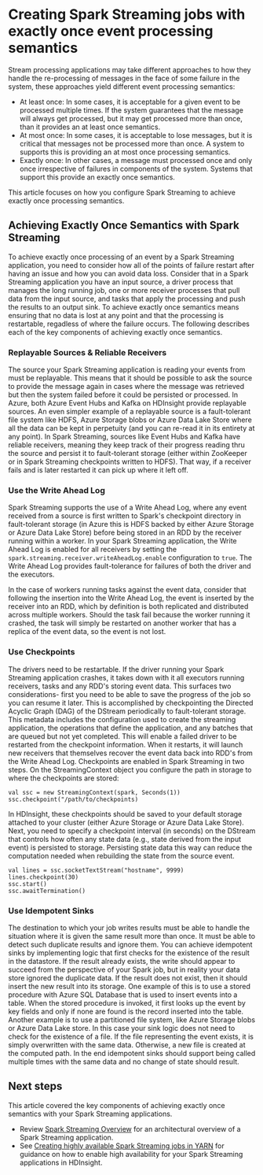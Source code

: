 

# Creating Spark Streaming jobs with exactly once event processing semantics
Stream processing applications may take different approaches to how they handle the re-processing of messages in the face of some failure in the system, these approaches yield different event processing semantics:
* At least once: In some cases, it is acceptable for a given event to be processed multiple times. If the system guarantees that the message will always get processed, but it may get processed more than once, than it provides an at least once semantics. 
* At most once: In some cases, it is acceptable to lose messages, but it is critical that messages not be processed more than once. A system to supports this is providing an at most once processing semantics.
* Exactly once: In other cases, a message must processed once and only once irrespective of failures in components of the system. Systems that support this provide an exactly once semantics. 

This article focuses on how you configure Spark Streaming to achieve exactly once processing semantics. 

## Achieving Exactly Once Semantics with Spark Streaming
To achieve exactly once processing of an event by a Spark Streaming application, you need to consider how all of the points of failure restart after having an issue and how you can avoid data loss. Consider that in a Spark Streaming application you have an input source, a driver process that manages the long running job, one or more receiver processes that pull data from the input source, and tasks that apply the processing and push the results to an output sink. To achieve exactly once semantics means ensuring that no data is lost at any point and that the processing is restartable, regadless of where the failure occurs. The following describes each of the key components of achieving exactly once semantics.

### Replayable Sources & Reliable Receivers
The source your Spark Streaming application is reading your events from must be replayable. This means that it should be possible to ask the source to provide the message again in cases where the message was retrieved but then the system failed before it could be persisted or processed. In Azure,  both Azure Event Hubs and Kafka on HDInsight provide replayable sources. An even simpler example of a replayable source is a fault-tolerant file system like HDFS, Azure Storage blobs or Azure Data Lake Store where all the data can be kept in perpetuity (and you can re-read it in its entirety at any point). In Spark Streaming, sources like Event Hubs and Kafka have reliable receivers, meaning they keep track of their progress reading thru the source and persist it to fault-tolerant storage (either within ZooKeeper or in Spark Streaming checkpoints written to HDFS). That way, if a receiver fails and is later restarted it can pick up where it left off.    

### Use the Write Ahead Log
Spark Streaming supports the use of a Write Ahead Log, where any event received from a source is first written to Spark's checkpoint directory in fault-tolerant storage (in Azure this is HDFS backed by either Azure Storage or Azure Data Lake Store) before being stored in an RDD by the receiver running within a worker. In your Spark Streaming application, the Write Ahead Log is enabled for all receivers by setting the ```spark.streaming.receiver.writeAheadLog.enable``` configuration to ```true```. The Write Ahead Log provides fault-tolerance for failures of both the driver and the executors.  

In the case of workers running tasks against the event data, consider that following the insertion into the Write Ahead Log, the event is inserted by the receiver into an RDD, which by definition is both replicated and distributed across multiple workers. Should the task fail because the worker running it crashed, the task will simply be restarted on another worker that has a replica of the event data, so the event is not lost. 

### Use Checkpoints
The drivers need to be restartable. If the driver running your Spark Streaming application crashes, it takes down with it all executors running receivers, tasks and any RDD's storing event data. This surfaces two considerations- first you need to be able to save the progress of the job so you can resume it later. This is accomplished by checkpointing the Directed Acyclic Graph (DAG) of the DStream periodically to fault-tolerant storage. This metadata includes the configuration used to create the streaming application, the operations that define the application, and any batches that are queued but not yet completed. This will enable a failed driver to be restarted from the checkpoint information. When it restarts, it will launch new receivers that themselves recover the event data back into RDD's from the Write Ahead Log. Checkpoints are enabled in Spark Streaming in two steps. On the StreamingContext object you configure the path in storage to where the checkpoints are stored:

    val ssc = new StreamingContext(spark, Seconds(1))
    ssc.checkpoint("/path/to/checkpoints)

In HDInsight, these checkpoints should be saved to your default storage attached to your cluster (either Azure Storage or Azure Data Lake Store). Next, you need to specify a checkpoint interval (in seconds) on the DStream that controls how often any state data (e.g., state derived from the input event) is persisted to storage. Persisting state data this way can reduce the computation needed when rebuilding the state from the source event. 

    val lines = ssc.socketTextStream("hostname", 9999)
    lines.checkpoint(30)
    ssc.start()
    ssc.awaitTermination()

### Use Idempotent Sinks
The destination to which your job writes results must be able to handle the situation where it is given the same result more than once. It must be able to detect such duplicate results and ignore them. You can achieve idempotent sinks by implementing logic that first checks for the existence of the result in the datastore. If the result already exists, the write should appear to succeed from the perspective of your Spark job, but in reality your data store ignored the duplicate data. If the result does not exist, then it should insert the new result into its storage. One example of this is to use a stored procedure with Azure SQL Database that is used to insert events into a table. When the stored procedure is invoked, it first looks up the event by key fields and only if none are found is the record inserted into the table. Another example is to use a partitioned file system, like Azure Storage blobs or Azure Data Lake store. In this case your sink logic does not need to check for the existence of a file. If the file representing the event exists, it is simply overwritten with the same data. Otherwise, a new file is created at the computed path. In the end idempotent sinks should support being called multiple times with the same data and no change of state should result. 

## Next steps
This article covered the key components of achieving exactly once semantics with your Spark Streaming applications. 

- Review [Spark Streaming Overview](hdinsight-spark-streaming-overview) for an architectural overview of a Spark Streaming application.
- See [Creating highly available Spark Streaming jobs in YARN](hdinsight-spark-streaming-high-availability.md) for guidance on how to enable high availability for your Spark Streaming applications in HDInsight.
